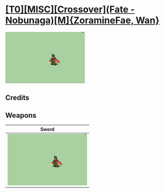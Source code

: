 # [\[T0\]\[MISC\]\[Crossover\]\(Fate - Nobunaga\)\[M\]{ZoramineFae, Wan}](./%5BT0%5D%5BMISC%5D%5BCrossover%5D(Fate%20-%20Nobunaga)%5BM%5D%7BZoramineFae,%20Wan%7D)

<img src="./1.%20Sword/Sword_000.png" alt="[T0][MISC][Crossover](Fate - Nobunaga)[M]{ZoramineFae, Wan} standing" />

## Credits



## Weapons


|Sword |
|  :---: |
| <img alt="Sword animation" src="./1.%20Sword/Sword.gif" /> |
